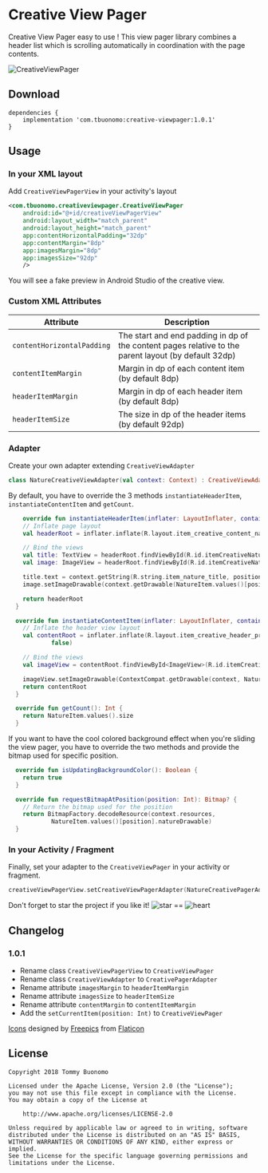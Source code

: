 # Creative View Pager

Creative View Pager easy to use !
This view pager library combines a header list which is scrolling automatically in coordination with the page contents.

![CreativeViewPager](/art/creative-viewpager0.gif)

## Download
```Gradle
dependencies {
    implementation 'com.tbuonomo:creative-viewpager:1.0.1'
}
```

## Usage

### In your XML layout
Add `CreativeViewPagerView` in your activity's layout
```Xml
<com.tbuonomo.creativeviewpager.CreativeViewPager
    android:id="@+id/creativeViewPagerView"
    android:layout_width="match_parent"
    android:layout_height="match_parent"
    app:contentHorizontalPadding="32dp"
    app:contentMargin="8dp"
    app:imagesMargin="8dp"
    app:imagesSize="92dp"
    />
```
You will see a fake preview in Android Studio of the creative view.

### Custom XML Attributes
| Attribute | Description |
| --- | --- |
| `contentHorizontalPadding` | The start and end padding in dp of the content pages relative to the parent layout (by default 32dp) |
| `contentItemMargin` | Margin in dp of each content item (by default 8dp) |
| `headerItemMargin` | Margin in dp of each header item (by default 8dp) |
| `headerItemSize` | The size in dp of the header items (by default 92dp) |

### Adapter
Create your own adapter extending `CreativeViewAdapter`
```Kotlin
class NatureCreativeViewAdapter(val context: Context) : CreativeViewAdapter
```

By default, you have to override the 3 methods `instantiateHeaderItem`, `instantiateContentItem` and `getCount`.

```Kotlin
    override fun instantiateHeaderItem(inflater: LayoutInflater, container: ViewGroup, position: Int): View {
    // Inflate page layout
    val headerRoot = inflater.inflate(R.layout.item_creative_content_nature, container, false)

    // Bind the views
    val title: TextView = headerRoot.findViewById(R.id.itemCreativeNatureTitle)
    val image: ImageView = headerRoot.findViewById(R.id.itemCreativeNatureImage)

    title.text = context.getString(R.string.item_nature_title, position)
    image.setImageDrawable(context.getDrawable(NatureItem.values()[position].natureDrawable))

    return headerRoot
  }

  override fun instantiateContentItem(inflater: LayoutInflater, container: ViewGroup, position: Int): View {
    // Inflate the header view layout
    val contentRoot = inflater.inflate(R.layout.item_creative_header_profile, container,
            false)

    // Bind the views
    val imageView = contentRoot.findViewById<ImageView>(R.id.itemCreativeImage)

    imageView.setImageDrawable(ContextCompat.getDrawable(context, NatureItem.values()[position].userDrawable))
    return contentRoot
  }

  override fun getCount(): Int {
    return NatureItem.values().size
  }
```

If you want to have the cool colored background effect when you're sliding the view pager, you have to override the two methods and provide the bitmap used for specific position.

```Kotlin
  override fun isUpdatingBackgroundColor(): Boolean {
    return true
  }

  override fun requestBitmapAtPosition(position: Int): Bitmap? {
    // Return the bitmap used for the position
    return BitmapFactory.decodeResource(context.resources,
            NatureItem.values()[position].natureDrawable)
  }
```

### In your Activity / Fragment
Finally, set your adapter to the `CreativeViewPager` in your activity or fragment.
```Kotlin
creativeViewPagerView.setCreativeViewPagerAdapter(NatureCreativePagerAdapter(activity))
```

Don't forget to star the project if you like it! 
![star](https://user-images.githubusercontent.com/15737675/39397370-85f5b294-4afe-11e8-9c02-0dfdf014136a.png)
 == ![heart](https://user-images.githubusercontent.com/15737675/39397367-6e312c2e-4afe-11e8-9fbf-32001b0165a1.png)

## Changelog
### 1.0.1
- Rename class `CreativeViewPagerView` to `CreativeViewPager`
- Rename class `CreativeViewAdapter` to `CreativePagerAdapter`
- Rename attribute `imagesMargin` to `headerItemMargin`
- Rename attribute `imagesSize` to `headerItemSize`
- Rename attribute `contentMargin` to `contentItemMargin`
- Add the `setCurrentItem(position: Int)` to `CreativeViewPager`


[Icons](https://www.flaticon.com/packs/profession-avatars) designed by [Freepics](https://www.flaticon.com/authors/freepik) from [Flaticon](https://www.flaticon.com/)

## License
    Copyright 2018 Tommy Buonomo
    
    Licensed under the Apache License, Version 2.0 (the "License");
    you may not use this file except in compliance with the License.
    You may obtain a copy of the License at
    
        http://www.apache.org/licenses/LICENSE-2.0
    
    Unless required by applicable law or agreed to in writing, software
    distributed under the License is distributed on an "AS IS" BASIS,
    WITHOUT WARRANTIES OR CONDITIONS OF ANY KIND, either express or implied.
    See the License for the specific language governing permissions and
    limitations under the License.
